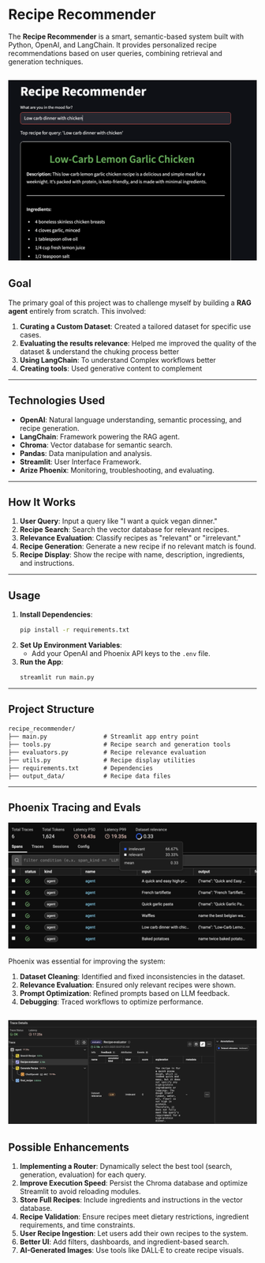# Recipe Recommender

The **Recipe Recommender** is a smart, semantic-based system built with Python, OpenAI, and LangChain. It provides personalized recipe recommendations based on user queries, combining retrieval and generation techniques.

![alt text](imgs/1.png "UI")
---

## Goal

The primary goal of this project was to challenge myself by building a **RAG agent** entirely from scratch. This involved:

1. **Curating a Custom Dataset**: Created a tailored dataset for specific use cases.
3. **Evaluating the results relevance**: Helped me improved the quality of the dataset & understand the chuking process better 
2. **Using LangChain**: To understand Complex workflows better 
3. **Creating tools**: Used generative content to complement 

---

## Technologies Used

- **OpenAI**: Natural language understanding, semantic processing, and recipe generation.
- **LangChain**: Framework powering the RAG agent.
- **Chroma**: Vector database for semantic search.
- **Pandas**: Data manipulation and analysis.
- **Streamlit**: User Interface Framework.
- **Arize Phoenix**: Monitoring, troubleshooting, and evaluating.

---

## How It Works

1. **User Query**: Input a query like "I want a quick vegan dinner."
2. **Recipe Search**: Search the vector database for relevant recipes.
3. **Relevance Evaluation**: Classify recipes as "relevant" or "irrelevant."
4. **Recipe Generation**: Generate a new recipe if no relevant match is found.
5. **Recipe Display**: Show the recipe with name, description, ingredients, and instructions.

---

## Usage

1. **Install Dependencies**:
   ```bash
   pip install -r requirements.txt
   ```
2. **Set Up Environment Variables**:
   - Add your OpenAI and Phoenix API keys to the `.env` file.
3. **Run the App**:
   ```bash
   streamlit run main.py
   ```

---

## Project Structure

```
recipe_recommender/
├── main.py                # Streamlit app entry point
├── tools.py               # Recipe search and generation tools
├── evaluators.py          # Recipe relevance evaluation
├── utils.py               # Recipe display utilities
├── requirements.txt       # Dependencies
├── output_data/           # Recipe data files
```

---

## Phoenix Tracing and Evals

![alt text](imgs/2.png "UI")

Phoenix was essential for improving the system:

1. **Dataset Cleaning**: Identified and fixed inconsistencies in the dataset.
2. **Relevance Evaluation**: Ensured only relevant recipes were shown.
3. **Prompt Optimization**: Refined prompts based on LLM feedback.
4. **Debugging**: Traced workflows to optimize performance.

![alt text](imgs/3.png "UI")
---

## Possible Enhancements

1. **Implementing a Router**: Dynamically select the best tool (search, generation, evaluation) for each query.
2. **Improve Execution Speed**: Persist the Chroma database and optimize Streamlit to avoid reloading modules.
3. **Store Full Recipes**: Include ingredients and instructions in the vector database.
4. **Recipe Validation**: Ensure recipes meet dietary restrictions, ingredient requirements, and time constraints.
5. **User Recipe Ingestion**: Let users add their own recipes to the system.
6. **Better UI**: Add filters, dashboards, and ingredient-based search.
7. **AI-Generated Images**: Use tools like DALL·E to create recipe visuals.
